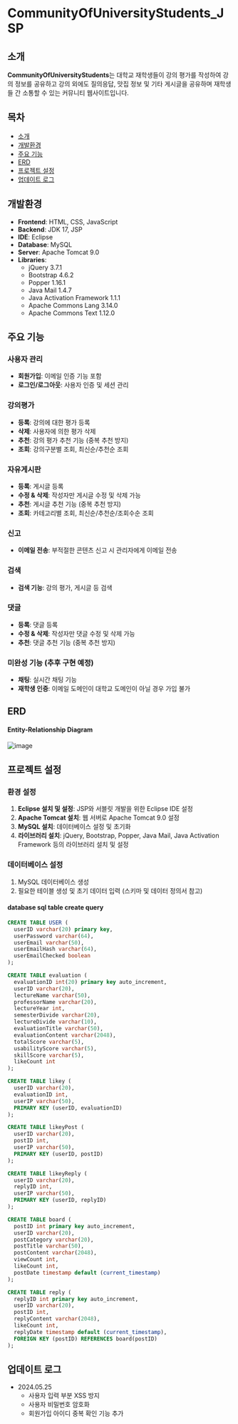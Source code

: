 # CommunityOfUniversityStudents_JSP

## 소개
**CommunityOfUniversityStudents**는 대학교 재학생들이 강의 평가를 작성하여 강의 정보를 공유하고 강의 외에도 질의응답, 맛집 정보 및 기타 게시글을 공유하며 재학생들 간 소통할 수 있는 커뮤니티 웹사이트입니다.


## 목차
- [소개](#소개)
- [개발환경](#개발환경)
- [주요 기능](#주요-기능)
- [ERD](#ERD)
- [프로젝트 설정](#프로젝트-설정)
- [업데이트 로그](#업데이트-로그)


## 개발환경
- **Frontend**: HTML, CSS, JavaScript
- **Backend**: JDK 17, JSP
- **IDE**: Eclipse
- **Database**: MySQL
- **Server**: Apache Tomcat 9.0
- **Libraries**:
  - jQuery 3.7.1
  - Bootstrap 4.6.2
  - Popper 1.16.1
  - Java Mail 1.4.7
  - Java Activation Framework 1.1.1
  - Apache Commons Lang 3.14.0
  - Apache Commons Text 1.12.0


## 주요 기능
### 사용자 관리
- **회원가입**: 이메일 인증 기능 포함
- **로그인/로그아웃**: 사용자 인증 및 세션 관리

### 강의평가
- **등록**: 강의에 대한 평가 등록
- **삭제**: 사용자에 의한 평가 삭제
- **추천**: 강의 평가 추천 기능 (중복 추천 방지)
- **조회**: 강의구분별 조회, 최신순/추천순 조회

### 자유게시판
- **등록**: 게시글 등록
- **수정 & 삭제**: 작성자만 게시글 수정 및 삭제 가능
- **추천**: 게시글 추천 기능 (중복 추천 방지)
- **조회**: 카테고리별 조회, 최신순/추천순/조회수순 조회

### 신고
- **이메일 전송**: 부적절한 콘텐츠 신고 시 관리자에게 이메일 전송

### 검색
- **검색 기능**: 강의 평가, 게시글 등 검색

### 댓글
- **등록**: 댓글 등록
- **수정 & 삭제**: 작성자만 댓글 수정 및 삭제 가능
- **추천**: 댓글 추천 기능 (중복 추천 방지)

### 미완성 기능 (추후 구현 예정)
- **채팅**: 실시간 채팅 기능
- **재학생 인증**: 이메일 도메인이 대학교 도메인이 아닐 경우 가입 불가

## ERD
#### Entity-Relationship Diagram
![image](https://github.com/ehyunseok/CommunityOfUniversityStudents_JSP/assets/121013391/87f11134-778e-428f-86fe-4c0c865d450a)


## 프로젝트 설정
### 환경 설정
1. **Eclipse 설치 및 설정**: JSP와 서블릿 개발을 위한 Eclipse IDE 설정
2. **Apache Tomcat 설치**: 웹 서버로 Apache Tomcat 9.0 설정
3. **MySQL 설치**: 데이터베이스 설정 및 초기화
4. **라이브러리 설치**: jQuery, Bootstrap, Popper, Java Mail, Java Activation Framework 등의 라이브러리 설치 및 설정

### 데이터베이스 설정
1. MySQL 데이터베이스 생성
2. 필요한 테이블 생성 및 초기 데이터 입력 (스키마 및 데이터 정의서 참고)

#### database sql table create query
```sql
CREATE TABLE USER (
  userID varchar(20) primary key,
  userPassword varchar(64),
  userEmail varchar(50),
  userEmailHash varchar(64),
  userEmailChecked boolean
);

CREATE TABLE evaluation (
  evaluationID int(20) primary key auto_increment,
  userID varchar(20),
  lectureName varchar(50),
  professorName varchar(20),
  lectureYear int,
  semesterDivide varchar(20),
  lectureDivide varchar(10),
  evaluationTitle varchar(50),
  evaluationContent varchar(2048),
  totalScore varchar(5),
  usabilityScore varchar(5),
  skillScore varchar(5),
  likeCount int
);

CREATE TABLE likey (
  userID varchar(20),
  evaluationID int,
  userIP varchar(50),
  PRIMARY KEY (userID, evaluationID)
);

CREATE TABLE likeyPost (
  userID varchar(20),
  postID int,
  userIP varchar(50),
  PRIMARY KEY (userID, postID)
);

CREATE TABLE likeyReply (
  userID varchar(20),
  replyID int,
  userIP varchar(50),
  PRIMARY KEY (userID, replyID)
);

CREATE TABLE board (
  postID int primary key auto_increment,
  userID varchar(20),
  postCategory varchar(20),
  postTitle varchar(50),
  postContent varchar(2048),
  viewCount int,
  likeCount int,
  postDate timestamp default (current_timestamp)
);

CREATE TABLE reply (
  replyID int primary key auto_increment,
  userID varchar(20),
  postID int,
  replyContent varchar(2048),
  likeCount int,
  replyDate timestamp default (current_timestamp),
  FOREIGN KEY (postID) REFERENCES board(postID)
);
```

## 업데이트 로그
- 2024.05.25
  - 사용자 입력 부분 XSS 방지
  - 사용자 비밀번호 암호화
  - 회원가입 아이디 중복 확인 기능 추가
